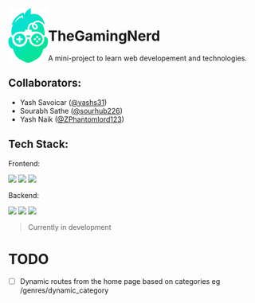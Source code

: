 <img src="public/assets/logo/logo-gradient.svg" alt="site logo" width=80 align=left> 

# TheGamingNerd

A mini-project to learn web developement and technologies.

## Collaborators:
- Yash Savoicar ([@yashs31](https://github.com/yashs31))
- Sourabh Sathe ([@sourhub226](https://github.com/sourhub226))
- Yash Naik ([@ZPhantomlord123](https://github.com/ZPhantomlord123))

## Tech Stack:
Frontend: 

![](https://img.shields.io/badge/HTML5-E34F26?style=for-the-badge&logo=html5&logoColor=white) 
![](https://img.shields.io/badge/CSS3-1572B6?style=for-the-badge&logo=css3&logoColor=white)
![](https://img.shields.io/badge/JavaScript-F7DF1E?style=for-the-badge&logo=javascript&logoColor=black)

 Backend:

![](https://img.shields.io/badge/Node.js-43853D?style=for-the-badge&logo=node.js&logoColor=white)
![](https://img.shields.io/badge/Express.js-404D59?style=for-the-badge)
![](https://img.shields.io/badge/MongoDB-4EA94B?style=for-the-badge&logo=mongodb&logoColor=white)

> Currently in development 

# TODO
- [ ] Dynamic routes from the home page based on categories     eg /genres/dynamic_category

